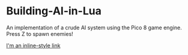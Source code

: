 # Building-AI-in-Lua
An implementation of a crude AI system using the Pico 8 game engine.
Press Z to spawn enemies!

[I'm an inline-style link](zombiez.html)

